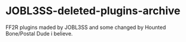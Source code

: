 # JOBL3SS-deleted-plugins-archive
FF2R plugins maded by JOBL3SS and some changed by Hounted Bone/Postal Dude i believe.
